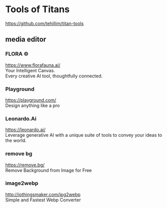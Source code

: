 # Tools of Titans 
https://github.com/tehillim/titan-tools  

## media editor
### FLORA © 
https://www.florafauna.ai/  
Your Intelligent Canvas.  
Every creative AI tool, thoughtfully connected.

### Playground
https://playground.com/  
Design anything like a pro  

### Leonardo.Ai
https://leonardo.ai/  
Leverage generative AI with a unique suite of tools to convey your ideas to the world.  

### remove bg
https://remove.bg/  
Remove Background from Image for Free

### image2webp
http://iothingsmaker.com/jpg2webp  
Simple and Fastest Webp Converter  
